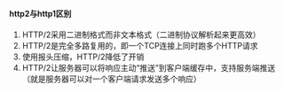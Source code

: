 #### http2与http1区别
1. HTTP/2采用二进制格式而非文本格式（二进制协议解析起来更高效）
2. HTTP/2是完全多路复用的，即一个TCP连接上同时跑多个HTTP请求
3. 使用报头压缩，HTTP/2降低了开销
4. HTTP/2让服务器可以将响应主动“推送”到客户端缓存中，支持服务端推送（就是服务器可以对一个客户端请求发送多个响应）